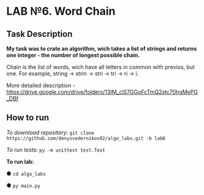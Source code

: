 # LAB №6. Word Chain
<h2>Task Description</h2>

__My task was to crate an algorithm, wich takes a list of strings and returns one integer - the number of longest possible chain.__ 

Chain is the list of words, wich have all letters in common with previos, but one. 
For example, string -> strin -> stri -> tri -> ri -> i.

More detailed description - https://drive.google.com/drive/folders/13IM_clS7GGoFcTmQ2stc70hgMePG_DBf

<h2>How to run</h2>

_To download repository:_ `git clone https://github.com/denysvedernikov02/algo_labs.git -b lab6`

_To run tests:_ `py -m unittest test.Test`

**To run lab:**

●	`cd algo_labs`

●	`py main.py`

